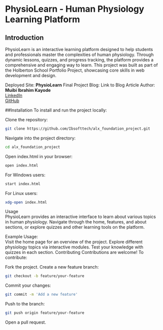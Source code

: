 # PhysioLearn - Human Physiology Learning Platform

## Introduction
PhysioLearn is an interactive learning platform designed to help students and professionals master the complexities of human physiology. Through dynamic lessons, quizzes, and progress tracking, the platform provides a comprehensive and engaging way to learn. This project was built as part of the Holberton School Portfolio Project, showcasing core skills in web development and design.

Deployed Site: **PhysioLearn**
Final Project Blog: Link to Blog Article
Author:  
**Muibi Ibrahim Kayode**  
[LinkedIn](https://www.linkedin.com/in/ibrahim-muibi-281288261/)  
[GitHub](https://github.com/Ibsofttech/alx_foundation_project.git)

##Installation
To install and run the project locally:

Clone the repository:
```bash
git clone https://github.com/Ibsofttech/alx_foundation_project.git
```

Navigate into the project directory:
```bash
cd alx_foundation_project
```

Open index.html in your browser:
```bash
open index.html
```

For Windows users:

```bash
start index.html
```

For Linux users:

```bash
xdg-open index.html
```

Usage  
PhysioLearn provides an interactive interface to learn about various topics in human physiology. Navigate through the home, features, and about sections, or explore quizzes and other learning tools on the platform.

Example Usage:  
Visit the home page for an overview of the project.
Explore different physiology topics via interactive modules.
Test your knowledge with quizzes in each section.
Contributing
Contributions are welcome! To contribute:

Fork the project.
Create a new feature branch:
```bash
git checkout -b feature/your-feature
```

Commit your changes:
```bash
git commit -m 'Add a new feature'
```

Push to the branch:
```bash
git push origin feature/your-feature
```

Open a pull request.